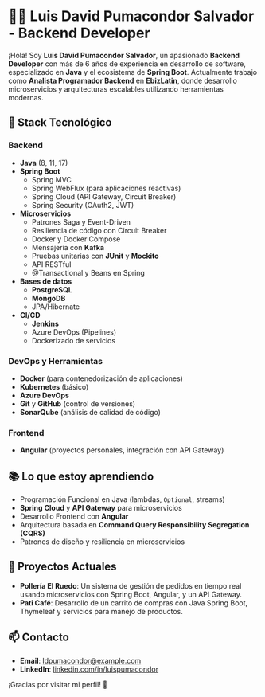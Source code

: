 # 👨‍💻 Luis David Pumacondor Salvador - Backend Developer

¡Hola! Soy **Luis David Pumacondor Salvador**, un apasionado **Backend Developer** con más de 6 años de experiencia en desarrollo de software, especializado en **Java** y el ecosistema de **Spring Boot**. Actualmente trabajo como **Analista Programador Backend** en **EbizLatin**, donde desarrollo microservicios y arquitecturas escalables utilizando herramientas modernas.

## 🚀 Stack Tecnológico

### Backend
- **Java** (8, 11, 17)
- **Spring Boot**
  - Spring MVC
  - Spring WebFlux (para aplicaciones reactivas)
  - Spring Cloud (API Gateway, Circuit Breaker)
  - Spring Security (OAuth2, JWT)
- **Microservicios**
  - Patrones Saga y Event-Driven
  - Resiliencia de código con Circuit Breaker
  - Docker y Docker Compose
  - Mensajería con **Kafka**
  - Pruebas unitarias con **JUnit** y **Mockito**
  - API RESTful
  - @Transactional y Beans en Spring
- **Bases de datos**
  - **PostgreSQL**
  - **MongoDB**
  - JPA/Hibernate
- **CI/CD**
  - **Jenkins**
  - Azure DevOps (Pipelines)
  - Dockerizado de servicios

### DevOps y Herramientas
- **Docker** (para contenedorización de aplicaciones)
- **Kubernetes** (básico)
- **Azure DevOps**
- **Git** y **GitHub** (control de versiones)
- **SonarQube** (análisis de calidad de código)

### Frontend
- **Angular** (proyectos personales, integración con API Gateway)

## 📚 Lo que estoy aprendiendo
- Programación Funcional en Java (lambdas, `Optional`, streams)
- **Spring Cloud** y **API Gateway** para microservicios
- Desarrollo Frontend con **Angular**
- Arquitectura basada en **Command Query Responsibility Segregation (CQRS)**
- Patrones de diseño y resiliencia en microservicios

## 🌱 Proyectos Actuales
- **Pollería El Ruedo**: Un sistema de gestión de pedidos en tiempo real usando microservicios con Spring Boot, Angular, y un API Gateway.
- **Pati Café**: Desarrollo de un carrito de compras con Java Spring Boot, Thymeleaf y servicios para manejo de productos.

## 📫 Contacto
- **Email**: [ldpumacondor@example.com](mailto:ldpumacondor@example.com)
- **LinkedIn**: [linkedin.com/in/luispumacondor](https://linkedin.com/in/luispumacondor)

¡Gracias por visitar mi perfil! 🚀

